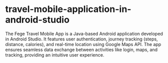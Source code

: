 # travel-mobile-application-in-android-studio
The Fege Travel Mobile App is a Java-based Android application developed in Android Studio. It features user authentication, journey tracking (steps, distance, calories), and real-time location using Google Maps API. The app ensures seamless data exchange between activities like login, maps, and tracking, providing an intuitive user experience.
